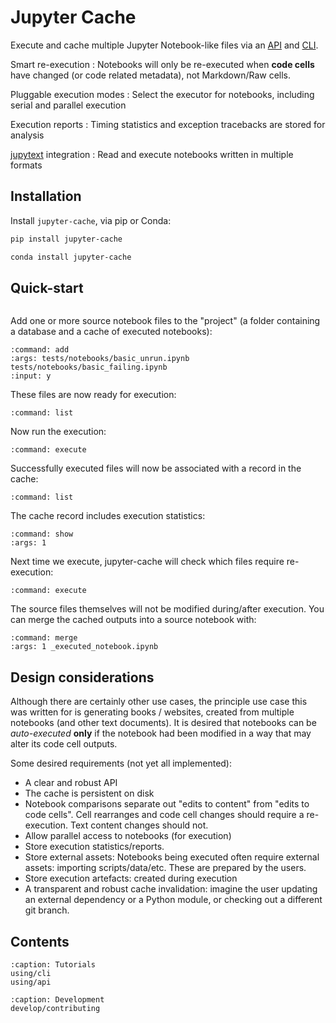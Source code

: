 # Jupyter Cache

Execute and cache multiple Jupyter Notebook-like files via an [API](use/api) and [CLI](use/cli).

Smart re-execution
: Notebooks will only be re-executed when **code cells** have changed (or code related metadata), not Markdown/Raw cells.

Pluggable execution modes
: Select the executor for notebooks, including serial and parallel execution

Execution reports
: Timing statistics and exception tracebacks are stored for analysis

[jupytext](https://jupytext.readthedocs.io) integration
: Read and execute notebooks written in multiple formats

## Installation

Install `jupyter-cache`, via pip or Conda:

```bash
pip install jupyter-cache
```

```bash
conda install jupyter-cache
```

## Quick-start

```{jcache-clear}
```

Add one or more source notebook files to the "project" (a folder containing a database and a cache of executed notebooks):

```{jcache-cli} jupyter_cache.cli.commands.cmd_project:cmnd_project
:command: add
:args: tests/notebooks/basic_unrun.ipynb tests/notebooks/basic_failing.ipynb
:input: y
```

These files are now ready for execution:

```{jcache-cli} jupyter_cache.cli.commands.cmd_project:cmnd_project
:command: list
```

Now run the execution:

```{jcache-cli} jupyter_cache.cli.commands.cmd_main:jcache
:command: execute
```

Successfully executed files will now be associated with a record in the cache:

```{jcache-cli} jupyter_cache.cli.commands.cmd_project:cmnd_project
:command: list
```

The cache record includes execution statistics:

```{jcache-cli} jupyter_cache.cli.commands.cmd_cache:cmnd_cache
:command: show
:args: 1
```

Next time we execute, jupyter-cache will check which files require re-execution:

```{jcache-cli} jupyter_cache.cli.commands.cmd_main:jcache
:command: execute
```

The source files themselves will not be modified during/after execution.
You can merge the cached outputs into a source notebook with:

```{jcache-cli} jupyter_cache.cli.commands.cmd_project:cmnd_project
:command: merge
:args: 1 _executed_notebook.ipynb
```

## Design considerations

Although there are certainly other use cases, the principle use case this was written for is generating books / websites, created from multiple notebooks (and other text documents).
It is desired that notebooks can be *auto-executed* **only** if the notebook had been modified in a way that may alter its code cell outputs.

Some desired requirements (not yet all implemented):

- A clear and robust API
- The cache is persistent on disk
- Notebook comparisons separate out "edits to content" from "edits to code cells".
  Cell rearranges and code cell changes should require a re-execution.
  Text content changes should not.
- Allow parallel access to notebooks (for execution)
- Store execution statistics/reports.
- Store external assets: Notebooks being executed often require external assets: importing scripts/data/etc. These are prepared by the users.
- Store execution artefacts: created during execution
- A transparent and robust cache invalidation: imagine the user updating an external dependency or a Python module, or checking out a different git branch.

## Contents

```{toctree}
:caption: Tutorials
using/cli
using/api
```

```{toctree}
:caption: Development
develop/contributing
```
